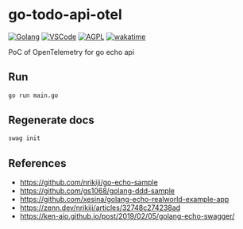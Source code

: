 # go-todo-api-otel

[![Golang](https://img.shields.io/badge/Go-00ADD8?style=flat&logo=go&logoColor=white)](https://go.dev)
[![VSCode](https://img.shields.io/badge/-Visual%20Studio%20Code-007ACC.svg?logo=visual-studio-code&style=flat)](https://code.visualstudio.com/)
[![AGPL](https://img.shields.io/github/license/ad-aures/castopod?color=blue)](https://www.gnu.org/licenses/agpl-3.0.en.html)
[![wakatime](https://wakatime.com/badge/user/4893740b-9141-4a49-aec6-eb82b6367166/project/018d7e0d-e89f-4298-9924-c465987e6f88.svg)](https://wakatime.com/badge/user/4893740b-9141-4a49-aec6-eb82b6367166/project/018d7e0d-e89f-4298-9924-c465987e6f88)

PoC of OpenTelemetry for go echo api

## Run
```bash
go run main.go
```

## Regenerate docs
```bash
swag init
```

## References
- https://github.com/nrikiji/go-echo-sample
- https://github.com/gs1068/golang-ddd-sample
- https://github.com/xesina/golang-echo-realworld-example-app
- https://zenn.dev/nrikiji/articles/32748c274238ad
- https://ken-aio.github.io/post/2019/02/05/golang-echo-swagger/